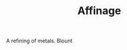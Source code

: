 ---
title: Affinage
letter: A
permalink: "/definitions/affinage.html"
body: A refining of metals. Blount
published_at: '2018-07-07'
layout: post
---